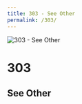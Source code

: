 ```yaml
---
title: 303 - See Other
permalink: /303/
---
```

![303 - See Other](http://i.imgur.com/PdLEDON.jpg)  
# 303  
## See Other  
